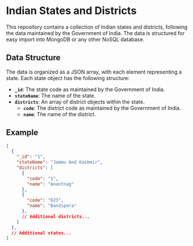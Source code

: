 # Indian States and Districts

This repository contains a collection of Indian states and districts, following the data maintained by the Government of India. The data is structured for easy import into MongoDB or any other NoSQL database.

## Data Structure

The data is organized as a JSON array, with each element representing a state. Each state object has the following structure:

- **`_id`**: The state code as maintained by the Government of India.
- **`stateName`**: The name of the state.
- **`districts`**: An array of district objects within the state.
  - **`code`**: The district code as maintained by the Government of India.
  - **`name`**: The name of the district.

## Example

```json
[
  {
    "_id": "1",
    "stateName": "Jammu And Kashmir",
    "districts": [
      {
        "code": "1",
        "name": "Anantnag"
      },
      {
        "code": "623",
        "name": "Bandipora"
      },
      // Additional districts...
    ]
  },
  // Additional states...
]
